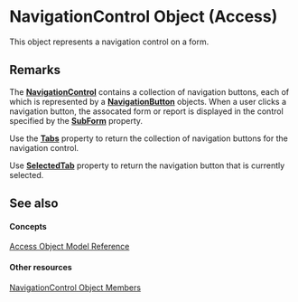 
# NavigationControl Object (Access)

This object represents a navigation control on a form.


## Remarks

The  **[NavigationControl](ab08e35c-e5e4-444c-d169-1092d282ed15.md)** contains a collection of navigation buttons, each of which is represented by a **[NavigationButton](ac6ba9b4-45aa-0d92-d01d-fd8e8b9cede6.md)** objects. When a user clicks a navigation button, the assocated form or report is displayed in the control specified by the **[SubForm](e99cec35-3186-98ec-3318-0bcfb47e97ba.md)** property.

Use the  **[Tabs](a8b2546c-9b1f-a8ff-1a6f-8e607415ffec.md)** property to return the collection of navigation buttons for the navigation control.

Use  **[SelectedTab](8e6da4b2-eada-51db-b198-da8213c647ac.md)** property to return the navigation button that is currently selected.


## See also


#### Concepts


[Access Object Model Reference](2de134a4-6c5c-d2a3-8377-f4dd973ba650.md)
#### Other resources


[NavigationControl Object Members](c972327e-9b46-f9fb-d69d-104d1d130ee4.md)
